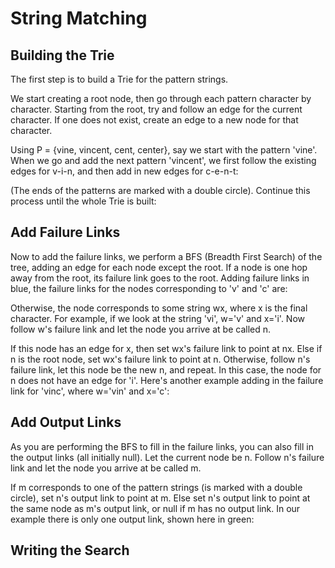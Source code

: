 # String Matching

## Building the Trie

The first step is to build a Trie for the pattern strings.

We start creating a root node, then go through each pattern character by character. Starting from the root, try and follow an edge for the current character. If one does not exist, create an edge to a new node for that character.

Using P = {vine, vincent, cent, center}, say we start with the pattern 'vine'. When we go and add the next pattern 'vincent', we first follow the existing edges for v-i-n, and then add in new edges for c-e-n-t:

(The ends of the patterns are marked with a double circle). Continue this process until the whole Trie is built:

## Add Failure Links

Now to add the failure links, we perform a BFS (Breadth First Search) of the tree, adding an edge for each node except the root. If a node is one hop away from the root, its failure link goes to the root. Adding failure links in blue, the failure links for the nodes corresponding to 'v' and 'c' are:

Otherwise, the node corresponds to some string wx, where x is the final character. For example, if we look at the string 'vi', w='v' and x='i'. Now follow w's failure link and let the node you arrive at be called n.

If this node has an edge for x, then set wx's failure link to point at nx. Else if n is the root node, set wx's failure link to point at n. Otherwise, follow n's failure link, let this node be the new n, and repeat. In this case, the node for n does not have an edge for 'i'. Here's another example adding in the failure link for 'vinc', where w='vin' and x='c':

## Add Output Links

As you are performing the BFS to fill in the failure links, you can also fill in the output links (all initially null). Let the current node be n. Follow n's failure link and let the node you arrive at be called m.

If m corresponds to one of the pattern strings (is marked with a double circle), set n's output link to point at m. Else set n's output link to point at the same node as m's output link, or null if m has no output link. In our example there is only one output link, shown here in green:

## Writing the Search